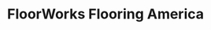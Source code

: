 ---
title: "FloorWorks Flooring America"
url: /west-monroe/floorworks-flooring-america/
shop: carpet
---